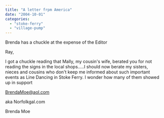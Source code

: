```yaml
---
title: "A letter frpm America"
date: "2004-10-01"
categories: 
  - "stoke-ferry"
  - "village-pump"
---
```


Brenda has a chuckle at the expense of the Editor

Ray,

I got a chuckle reading that Mally, my cousin's wife, berated you for not reading the signs in the local shops.....I should now berate my sisters, nieces and cousins who don't keep me informed about such important events as Line Dancing in Stoke Ferry. I wonder how many of them showed up in support

BrendaMoe@aol.com

aka Norfolkgal.com

Brenda Moe
